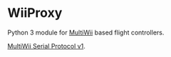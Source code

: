 # WiiProxy

Python 3 module for [MultiWii](https://github.com/multiwii) based flight controllers.

[MultiWii Serial Protocol v1](https://web.archive.org/web/20190812122529/http://www.multiwii.com/wiki/index.php?title=Multiwii_Serial_Protocol).
